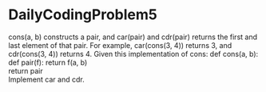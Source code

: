 # DailyCodingProblem5
cons(a, b) constructs a pair, and car(pair) and cdr(pair) returns the first and last element of that pair.
For example, car(cons(3, 4)) returns 3, and cdr(cons(3, 4)) returns 4. 
Given this implementation of cons: 
def cons(a, b):
      def pair(f):
      return f(a, b)   
 return pair  
 Implement car and cdr.
